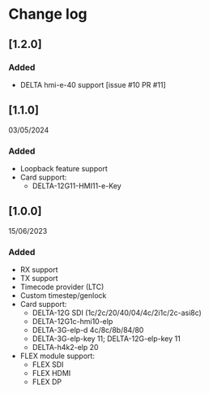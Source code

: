 # Change log

## [1.2.0]

### Added

- DELTA hmi-e-40 support [issue #10 PR #11]

## [1.1.0]
03/05/2024

### Added
- Loopback feature support
- Card support:
	- DELTA-12G11-HMI11-e-Key 	

## [1.0.0]
15/06/2023

### Added
- RX support
- TX support
- Timecode provider (LTC)
- Custom timestep/genlock
- Card support:
	- DELTA-12G SDI (1c/2c/20/40/04/4c/2i1c/2c-asi8c)
	- DELTA-12G1c-hmi10-elp
	- DELTA-3G-elp-d 4c/8c/8b/84/80
	- DELTA-3G-elp-key 11; DELTA-12G-elp-key 11
	- DELTA-h4k2-elp 20
- FLEX module support:
	- FLEX SDI
	- FLEX HDMI
	- FLEX DP
